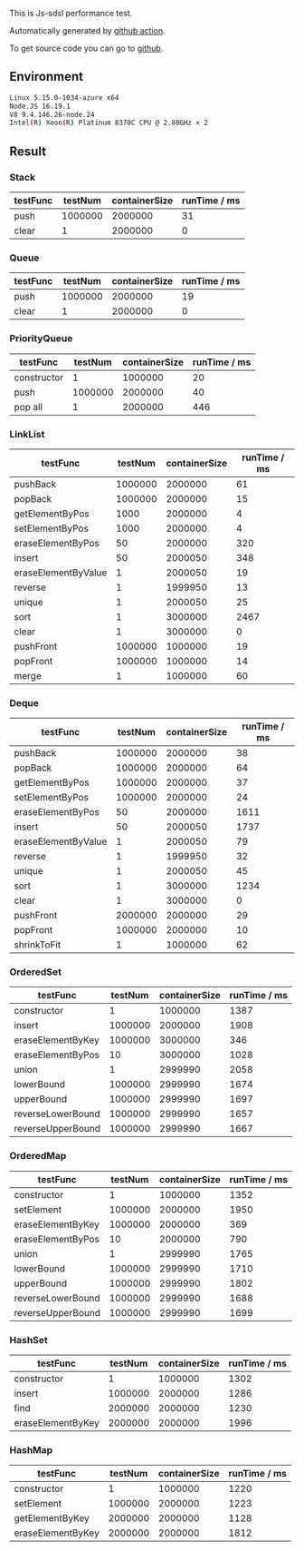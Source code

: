 This is Js-sdsl performance test.

Automatically generated by [github action](https://github.com/js-sdsl/js-sdsl/actions/workflows/build.yml).

To get source code you can go to [github](https://github.com/js-sdsl/js-sdsl/tree/main/performance).

## Environment

```bash
Linux 5.15.0-1034-azure x64
Node.JS 16.19.1
V8 9.4.146.26-node.24
Intel(R) Xeon(R) Platinum 8370C CPU @ 2.80GHz × 2
```

## Result

### Stack

| testFunc                | testNum                 | containerSize           | runTime / ms            |
|-------------------------|-------------------------|-------------------------|-------------------------|
| push                    | 1000000                 | 2000000                 | 31                      |
| clear                   | 1                       | 2000000                 | 0                       |

### Queue

| testFunc                | testNum                 | containerSize           | runTime / ms            |
|-------------------------|-------------------------|-------------------------|-------------------------|
| push                    | 1000000                 | 2000000                 | 19                      |
| clear                   | 1                       | 2000000                 | 0                       |

### PriorityQueue

| testFunc                | testNum                 | containerSize           | runTime / ms            |
|-------------------------|-------------------------|-------------------------|-------------------------|
| constructor             | 1                       | 1000000                 | 20                      |
| push                    | 1000000                 | 2000000                 | 40                      |
| pop all                 | 1                       | 2000000                 | 446                     |

### LinkList

| testFunc                | testNum                 | containerSize           | runTime / ms            |
|-------------------------|-------------------------|-------------------------|-------------------------|
| pushBack                | 1000000                 | 2000000                 | 61                      |
| popBack                 | 1000000                 | 2000000                 | 15                      |
| getElementByPos         | 1000                    | 2000000                 | 4                       |
| setElementByPos         | 1000                    | 2000000                 | 4                       |
| eraseElementByPos       | 50                      | 2000000                 | 320                     |
| insert                  | 50                      | 2000050                 | 348                     |
| eraseElementByValue     | 1                       | 2000050                 | 19                      |
| reverse                 | 1                       | 1999950                 | 13                      |
| unique                  | 1                       | 2000050                 | 25                      |
| sort                    | 1                       | 3000000                 | 2467                    |
| clear                   | 1                       | 3000000                 | 0                       |
| pushFront               | 1000000                 | 1000000                 | 19                      |
| popFront                | 1000000                 | 1000000                 | 14                      |
| merge                   | 1                       | 1000000                 | 60                      |

### Deque

| testFunc                | testNum                 | containerSize           | runTime / ms            |
|-------------------------|-------------------------|-------------------------|-------------------------|
| pushBack                | 1000000                 | 2000000                 | 38                      |
| popBack                 | 1000000                 | 2000000                 | 64                      |
| getElementByPos         | 1000000                 | 2000000                 | 37                      |
| setElementByPos         | 1000000                 | 2000000                 | 24                      |
| eraseElementByPos       | 50                      | 2000000                 | 1611                    |
| insert                  | 50                      | 2000050                 | 1737                    |
| eraseElementByValue     | 1                       | 2000050                 | 79                      |
| reverse                 | 1                       | 1999950                 | 32                      |
| unique                  | 1                       | 2000050                 | 45                      |
| sort                    | 1                       | 3000000                 | 1234                    |
| clear                   | 1                       | 3000000                 | 0                       |
| pushFront               | 2000000                 | 2000000                 | 29                      |
| popFront                | 1000000                 | 2000000                 | 10                      |
| shrinkToFit             | 1                       | 1000000                 | 62                      |

### OrderedSet

| testFunc                | testNum                 | containerSize           | runTime / ms            |
|-------------------------|-------------------------|-------------------------|-------------------------|
| constructor             | 1                       | 1000000                 | 1387                    |
| insert                  | 1000000                 | 2000000                 | 1908                    |
| eraseElementByKey       | 1000000                 | 3000000                 | 346                     |
| eraseElementByPos       | 10                      | 3000000                 | 1028                    |
| union                   | 1                       | 2999990                 | 2058                    |
| lowerBound              | 1000000                 | 2999990                 | 1674                    |
| upperBound              | 1000000                 | 2999990                 | 1697                    |
| reverseLowerBound       | 1000000                 | 2999990                 | 1657                    |
| reverseUpperBound       | 1000000                 | 2999990                 | 1667                    |

### OrderedMap

| testFunc                | testNum                 | containerSize           | runTime / ms            |
|-------------------------|-------------------------|-------------------------|-------------------------|
| constructor             | 1                       | 1000000                 | 1352                    |
| setElement              | 1000000                 | 2000000                 | 1950                    |
| eraseElementByKey       | 1000000                 | 2000000                 | 369                     |
| eraseElementByPos       | 10                      | 2000000                 | 790                     |
| union                   | 1                       | 2999990                 | 1765                    |
| lowerBound              | 1000000                 | 2999990                 | 1710                    |
| upperBound              | 1000000                 | 2999990                 | 1802                    |
| reverseLowerBound       | 1000000                 | 2999990                 | 1688                    |
| reverseUpperBound       | 1000000                 | 2999990                 | 1699                    |

### HashSet

| testFunc                | testNum                 | containerSize           | runTime / ms            |
|-------------------------|-------------------------|-------------------------|-------------------------|
| constructor             | 1                       | 1000000                 | 1302                    |
| insert                  | 1000000                 | 2000000                 | 1286                    |
| find                    | 2000000                 | 2000000                 | 1230                    |
| eraseElementByKey       | 2000000                 | 2000000                 | 1996                    |

### HashMap

| testFunc                | testNum                 | containerSize           | runTime / ms            |
|-------------------------|-------------------------|-------------------------|-------------------------|
| constructor             | 1                       | 1000000                 | 1220                    |
| setElement              | 1000000                 | 2000000                 | 1223                    |
| getElementByKey         | 2000000                 | 2000000                 | 1128                    |
| eraseElementByKey       | 2000000                 | 2000000                 | 1812                    |

